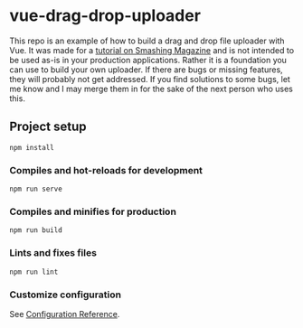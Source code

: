 # vue-drag-drop-uploader

This repo is an example of how to build a drag and drop file uploader with Vue. It was made for a [tutorial on Smashing Magazine](https://www.smashingmagazine.com/2022/03/drag-drop-file-uploader-vuejs-3/) and is not intended to be used as-is in your production applications. Rather it is a foundation you can use to build your own uploader. If there are bugs or missing features, they will probably not get addressed. If you find solutions to some bugs, let me know and I may merge them in for the sake of the next person who uses this.

## Project setup
```
npm install
```

### Compiles and hot-reloads for development
```
npm run serve
```

### Compiles and minifies for production
```
npm run build
```

### Lints and fixes files
```
npm run lint
```

### Customize configuration
See [Configuration Reference](https://cli.vuejs.org/config/).
